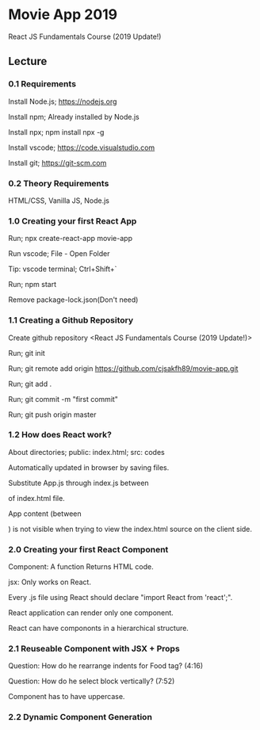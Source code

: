 # Movie App 2019

React JS Fundamentals Course (2019 Update!)

## Lecture

### 0.1 Requirements

Install Node.js; https://nodejs.org

Install npm; Already installed by Node.js

Install npx; npm install npx -g

Install vscode; https://code.visualstudio.com

Install git; https://git-scm.com

### 0.2 Theory Requirements

HTML/CSS, Vanilla JS, Node.js

### 1.0 Creating your first React App

Run; npx create-react-app movie-app

Run vscode; File - Open Folder

Tip: vscode terminal; Ctrl+Shift+`

Run; npm start

Remove package-lock.json(Don't need)

### 1.1 Creating a Github Repository

Create github repository <movie-app> <React JS Fundamentals Course (2019 Update!)>

Run; git init

Run; git remote add origin https://github.com/cjsakfh89/movie-app.git

Run; git add .

Run; git commit -m "first commit"

Run; git push origin master

### 1.2 How does React work?

About directories; public: index.html; src: codes

Automatically updated in browser by saving files.

Substitute App.js through index.js between <div id="root"></div> of index.html file.

App content (between <div id="root"></div>) is not visible when trying to view the index.html source on the client side.

### 2.0 Creating your first React Component

Component: A function Returns HTML code.

jsx: Only works on React.

Every .js file using React should declare "import React from 'react';".

React application can render only one component.

React can have compononts in a hierarchical structure.

### 2.1 Reuseable Component with JSX + Props

Question: How do he rearrange indents for Food tag? (4:16)

Question: How do he select block vertically? (7:52)

Component has to have uppercase.

### 2.2 Dynamic Component Generation

